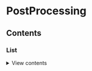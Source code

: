 # PostProcessing

## Contents

###  List

<details>
<summary>View contents</summary>

* [`all_equal`](#all_equal)
* [`all_unique`](#all_unique)
* [`bifurcate`](#bifurcate)
* [`bifurcate_by`](#bifurcate_by)
* [`chunk`](#chunk)
---

##  List


### all_equal

Check if all elements in a list are equal.

Use `[1:]` and `[:-1]` to compare all the values in the given list.

```py
def all_equal(lst):
  return lst[1:] == lst[:-1]
```

<details>
<summary>Examples</summary>

```py
all_equal([1, 2, 3, 4, 5, 6]) # False
all_equal([1, 1, 1, 1]) # True
```
</details>

<br>[⬆ Back to top](#contents)

### all_unique

Returns `True` if all the values in a flat list are unique, `False` otherwise.

Use `set()` on the given list to remove duplicates, compare its length with the length of the list.

```py
def all_unique(lst):
  return len(lst) == len(set(lst))
```

<details>
<summary>Examples</summary>

```py
x = [1,2,3,4,5,6]
y = [1,2,2,3,4,5]
all_unique(x) # True
all_unique(y) # False
```
</details>

<br>[⬆ Back to top](#contents)

### Flow_Field_Movies

1. Create DNS input file with *TU* in the column of time units, not-specified.
2. Use python code **createInputs.py** to create the input file for the probe mode. This will substitute *TU* in the input file for the DNS for the corresponding time units for 2 periods, and will create the file **MOVIEPROBE_MASTER** where desired. The command is the following:
```python
  python src/PostProcessing/createInputs.py PROBEMODE path/to/movieDNS/masterFile path/to/datFile path/to/store/desired/inputFile
```
3. Divide DNS input in separate files, _z*_, appropriately.
4. Perform DNS with appropriate number of restarts, so far typically used 400
5. Divide the **MOVIEPROBE_MASTER** into appropriate number of files, _p*_
6. Generate file with the bounds **bounds.dat**, using the flag __PROBEMODE__:
```
  parallel bash src/DNS/PostProcessing/driverFlowFieldMovie.sh {} 'PROBEMODE' ::: path/to/p* 
```
7. The file **bounds.dat** has been created in the directory of **MOVIEPROBE_MASTER**. Now we need to create the input file with the bounds integrated, **MOVIELIST_MASTER**, to create the movies. 
```python
  python src/PostProcessing/createInputs.py MOVIEMODE path/to/datFile path/to/store/desired/inputFile
```
8. Divide the **MOVIELIST_MASTER** into appropriate number of files, _z*_
9. Finally, create the movies:
```
  parallel bash src/DNS/PostProcessing/driverFlowFieldMovie.sh {} 'MOVIEMODE' ::: path/to/z* 
```
## How to create Surface Velocity Movies 

###### Much Simpler
1. Create DNS input file with *TU* in the column of time units, not-specified.
2. Use python code **createInputs.py** to create the input file for the probe mode. This will substitute *TU* in the input file for the DNS for the corresponding time units for 2 periods, and will create the file **MOVIEPROBE_MASTER** where desired (for Flow Field Movies). The command is the following:
```python
  python src/PostProcessing/createInputs.py PROBEMODE path/to/movieDNS/masterFile path/to/datFile path/to/store/desired/inputFile
```
3. Divide DNS input in separate files appropriately.
4. Perform DNS with appropriate number of restarts, so far typically used 400
5. Finally, create the movies:
```
  parallel bash src/DNS/PostProcessing/driverSurfVelocMovie.sh {} 'MOVIEMODE' ::: path/to/DNS/z* 
```
